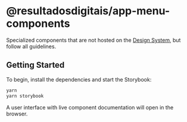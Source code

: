 # @resultadosdigitais/app-menu-components

Specialized components that are not hosted on the [Design System](https://github.com/ResultadosDigitais/tangram), but follow all guidelines.

## Getting Started

To begin, install the dependencies and start the Storybook:

```bash
yarn
yarn storybook
```

A user interface with live component documentation will open in the browser.
